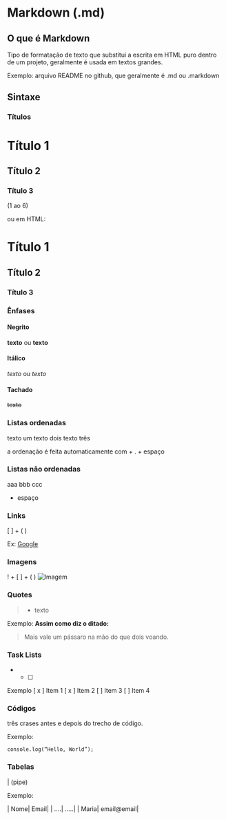 # Markdown (.md)

## O que é Markdown

Tipo de formatação de texto que substitui a escrita em HTML puro dentro de um projeto, geralmente é usada em textos grandes.

Exemplo: arquivo README no github, que geralmente é .md ou .markdown

## Sintaxe

### Títulos

# Título 1
## Título 2
### Título 3

(1 ao 6)

ou em HTML:

<h1> Título 1 </h1>
<h2> Título 2 </h2>
<h3> Título 3 </h3>

### Ênfases

#### Negrito
__texto__ ou **texto**

#### Itálico
*texto* ou _texto_

#### Tachado
~~texto~~

### Listas ordenadas

texto um
texto dois
texto três

a ordenação é feita automaticamente com  + . + espaço

### Listas não ordenadas

aaa
bbb
ccc

+ espaço 

### Links
[ ] + ( )

Ex: [Google](https://google.com)

### Imagens
! + [ ] + ( )
![Imagem](https://lh3.googleusercontent.com/a/ACg8ocIXFcdWZRVHFP2yw_fMMqirrLImrG-UCWolBmXe-lhb1yM3GacQ=s96-c-rg-br100)


### Quotes
> + texto

Exemplo:
**Assim como diz o ditado:**

> Mais vale um pássaro na mão do que dois voando.

### Task Lists
- + [ ] 

Exemplo
[ x ] Item 1
[ x ] Item 2
[ ] Item 3
[ ] Item 4

### Códigos
três crases antes e depois do trecho de código.

Exemplo:
```
console.log(“Hello, World”);
```

### Tabelas
| (pipe)

Exemplo:

| Nome| Email|
| ....| .....|
| Maria| email@email|

